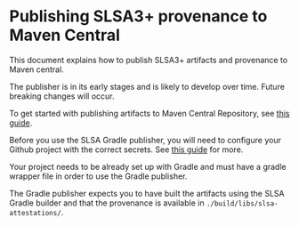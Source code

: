 # Publishing SLSA3+ provenance to Maven Central

This document explains how to publish SLSA3+ artifacts and provenance to Maven central.

The publisher is in its early stages and is likely to develop over time. Future breaking changes will occur.

To get started with publishing artifacts to Maven Central Repository, see [this guide](https://maven.apache.org/repository/guide-central-repository-upload.html).

Before you use the SLSA Gradle publisher, you will need to configure your Github project with the correct secrets. See [this guide](https://docs.github.com/en/actions/publishing-packages/publishing-java-packages-with-gradle) for more.

Your project needs to be already set up with Gradle and must have a gradle wrapper file in order to use the Gradle publisher.

The Gradle publisher expects you to have built the artifacts using the SLSA Gradle builder and that the provenance is available in `./build/libs/slsa-attestations/`.
